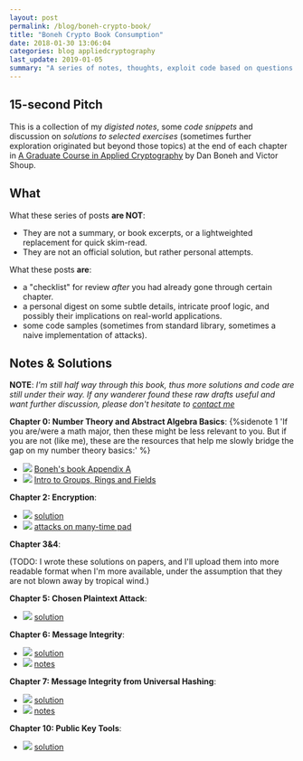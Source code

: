```yaml
---
layout: post
permalink: /blog/boneh-crypto-book/
title: "Boneh Crypto Book Consumption"
date: 2018-01-30 13:06:04
categories: blog appliedcryptography
last_update: 2019-01-05
summary: "A series of notes, thoughts, exploit code based on questions in the beautiful applied crypto book written by Dan Boneh and Victor Shoup."
---
```


## 15-second Pitch
This is a collection of my _digisted notes_, some _code snippets_ and discussion on _solutions to selected exercises_ (sometimes further exploration originated but beyond those topics) at the end of each chapter in [A Graduate Course in Applied Cryptography](https://crypto.stanford.edu/~dabo/cryptobook/BonehShoup_0_4.pdf) by Dan Boneh and Victor Shoup.

## What
What these series of posts **are NOT**:
- They are not a summary, or book excerpts, or a lightweighted replacement for quick skim-read.
- They are not an official solution, but rather personal attempts.

What these posts **are**:
- a "checklist" for review _after_ you had already gone through certain chapter.
- a personal digest on some subtle details, intricate proof logic, and possibly their implications on real-world applications.
- some code samples (sometimes from standard library, sometimes a naive implementation of attacks).

## Notes & Solutions 
**NOTE**: _I'm still half way through this book, thus more solutions and code are still under their way. If any wanderer found these raw drafts useful and want further discussion, please don't hesitate to [contact me]({{site.url}}/about/#contact)_

**Chapter 0: Number Theory and Abstract Algebra Basics**:
{%sidenote 1 'If you are/were a math major, then these might be less relevant to you. But if you are not (like me), these are the resources that help me slowly bridge the gap on my number theory basics:' %}

- ![]({{site.baseurl}}/assets/img/file-icon.png)  [Boneh's book Appendix A](/assets/docs/boneh_appendix_a.pdf)
- ![]({{site.baseurl}}/assets/img/file-icon.png)  [Intro to Groups, Rings and Fields](/assets/docs/number_theory_intro.pdf)

**Chapter 2: Encryption**:

- ![]({{site.baseurl}}/assets/img/file-icon.png)  [solution](/assets/docs/chapter2_solution.pdf)
- ![]({{site.baseurl}}/assets/img/code-icon.png) [attacks on many-time pad](https://github.com/AlexXiong97/applied-cryptography/tree/master/more/broken_many_time_pad)

**Chapter 3&4**:

(TODO: I wrote these solutions on papers, and I'll upload them into more readable format when I'm more available, under the assumption that they are not blown away by tropical wind.)

**Chapter 5: Chosen Plaintext Attack**:

- ![]({{site.baseurl}}/assets/img/file-icon.png)  [solution](/assets/docs/Chapter5_exercise.pdf)

**Chapter 6: Message Integrity**: 

- ![]({{site.baseurl}}/assets/img/file-icon.png)  [solution](/assets/docs/Chapter6_exercise.pdf)
- ![]({{site.baseurl}}/assets/img/file-icon.png)  [notes](/assets/docs/Chapter6_note.pdf)

**Chapter 7: Message Integrity from Universal Hashing**:

- ![]({{site.baseurl}}/assets/img/file-icon.png)  [solution](/assets/docs/Chapter7_exercise.pdf)
- ![]({{site.baseurl}}/assets/img/file-icon.png)  [notes](/assets/docs/Chapter7_note.pdf)

**Chapter 10: Public Key Tools**:

- ![]({{site.baseurl}}/assets/img/file-icon.png)  [solution](/assets/docs/Chapter10_exercise.pdf)
